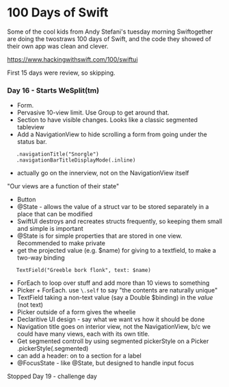 # 100 Days of Swift

Some of the cool kids from Andy Stefani's tuesday morning Swiftogether are doing
the twostraws 100 days of Swift, and the code they showed of their own app was
clean and clever.

https://www.hackingwithswift.com/100/swiftui

First 15 days were review, so skipping.

### Day 16 - Starts WeSplit(tm)

* Form.  
* Pervasive 10-view limit. Use Group to get around that. 
* Section to have visible changes. Looks like a classic segmented tableview
* Add a NavigationView to hide scrolling a form from going under the status bar.
```
   .navigationTitle("Snorgle")
   .navigationBarTitleDisplayMode(.inline)
```
* actually go on the innerview, not on the NavigationView itself

"Our views are a function of their state"

* Button
* @State - allows the value of a struct var to be stored separately in a place that can be
  modified
* SwiftUI destroys and recreates structs frequently, so keeping them small and simple is
  important
* @State is for simple properties that are stored in one view.  Recommended to make private
* get the projected value (e.g. $name) for giving to a textfield, to make a two-way binding
```
   TextField("Greeble bork flonk", text: $name)
```
* ForEach to loop over stuff and add more than 10 views to something
* Picker + ForEach.  use `\.self` to say "the contents are naturally unique"
* TextField taking a non-text value (say a Double $binding) in the *value* (not text)
* Picker outside of a form gives the wheelie
* Declaritive UI design - say what we want vs how it should be done
* Navigation title goes on interior view, not the NavigationView, b/c we could have
  many views, each with its own title.
* Get segmented controll by using segmented pickerStyle on a Picker
    .pickerStyle(.segmented)
* can add a header: on to a section for a label
* @FocusState - like @State, but designed to handle input focus


Stopped Day 19 - challenge day
